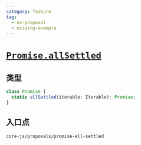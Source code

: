 ```yaml
---
category: feature
tag:
  - es-proposal
  - missing-example
---
```


# [`Promise.allSettled`](https://github.com/tc39/proposal-promise-allSettled)

## 类型

```ts
class Promise {
  static allSettled(iterable: Iterable): Promise;
}
```

## 入口点

```
core-js/proposals/promise-all-settled
```
